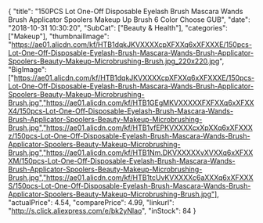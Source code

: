 {
	"title": "150PCS Lot One-Off Disposable Eyelash Brush Mascara Wands Brush Applicator Spoolers Makeup Up Brush 6 Color Choose GUB",
	"date": "2018-10-31 10:30:20",
	"SubCat": ["Beauty & Health"],
	"categories": ["Makeup"],
	"thumbnailImage": "https://ae01.alicdn.com/kf/HTB1dqkJKVXXXXcpXFXXq6xXFXXXE/150pcs-Lot-One-Off-Disposable-Eyelash-Brush-Mascara-Wands-Brush-Applicator-Spoolers-Beauty-Makeup-Microbrushing-Brush.jpg_220x220.jpg",
	"BigImage": ["https://ae01.alicdn.com/kf/HTB1dqkJKVXXXXcpXFXXq6xXFXXXE/150pcs-Lot-One-Off-Disposable-Eyelash-Brush-Mascara-Wands-Brush-Applicator-Spoolers-Beauty-Makeup-Microbrushing-Brush.jpg","https://ae01.alicdn.com/kf/HTB1GEgMKVXXXXXFXFXXq6xXFXXX4/150pcs-Lot-One-Off-Disposable-Eyelash-Brush-Mascara-Wands-Brush-Applicator-Spoolers-Beauty-Makeup-Microbrushing-Brush.jpg","https://ae01.alicdn.com/kf/HTB1vfEPKVXXXXcxXpXXq6xXFXXXz/150pcs-Lot-One-Off-Disposable-Eyelash-Brush-Mascara-Wands-Brush-Applicator-Spoolers-Beauty-Makeup-Microbrushing-Brush.jpg","https://ae01.alicdn.com/kf/HTB1Nm.DKVXXXXXvXVXXq6xXFXXXM/150pcs-Lot-One-Off-Disposable-Eyelash-Brush-Mascara-Wands-Brush-Applicator-Spoolers-Beauty-Makeup-Microbrushing-Brush.jpg","https://ae01.alicdn.com/kf/HTB1tcUvKVXXXXc6aXXXq6xXFXXXS/150pcs-Lot-One-Off-Disposable-Eyelash-Brush-Mascara-Wands-Brush-Applicator-Spoolers-Beauty-Makeup-Microbrushing-Brush.jpg"],
	"actualPrice": 4.54,
	"comparePrice": 4.99,
	"linkurl": "http://s.click.aliexpress.com/e/bk2yNlao",
	"inStock": 84
}
